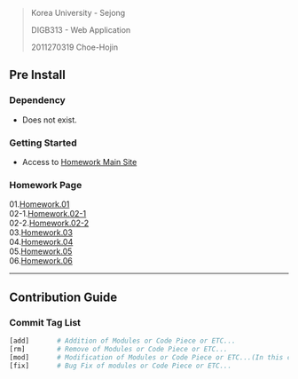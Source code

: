 > Korea University - Sejong
> 
> DIGB313 - Web Application
>
> 2011270319 Choe-Hojin

## Pre Install

### Dependency

- Does not exist.

### Getting Started

- Access to [Homework Main Site](https://plelab.github.io/DIGB313/)

### Homework Page

01.[Homework.01](https://plelab.github.io/DIGB313/homework1)  
02-1.[Homework.02-1](https://plelab.github.io/DIGB313/homework2/project21.html)  
02-2.[Homework.02-2](https://plelab.github.io/DIGB313/homework2/project22.html)  
03.[Homework.03](https://plelab.github.io/DIGB313/homework3/project03.html)  
04.[Homework.04](https://plelab.github.io/DIGB313/homework4)  
05.[Homework.05](https://plelab.github.io/DIGB313/homework5)  
06.[Homework.06](https://plelab.github.io/DIGB313/homework6)

---

## Contribution Guide

### Commit Tag List

```bash
[add]       # Addition of Modules or Code Piece or ETC...
[rm]        # Remove of Modules or Code Piece or ETC...
[mod]       # Modification of Modules or Code Piece or ETC...(In this case, When modification is generated without bug fix)
[fix]       # Bug Fix of modules or Code Piece or ETC...
```